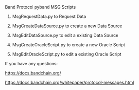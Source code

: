 Band Protocol pyband MSG Scripts

1. MsgRequestData.py to Request Data

2. MsgCreateDataSource.py to create a new Data Source
3. MsgEditDataSource.py to edit a existing Data Source

4. MsgCreateOracleScript.py to create a new Oracle Script
5. MsgEditOracleScript.py to edit a existing Oracle Script



If you have any questions: 

https://docs.bandchain.org/

https://docs.bandchain.org/whitepaper/protocol-messages.html